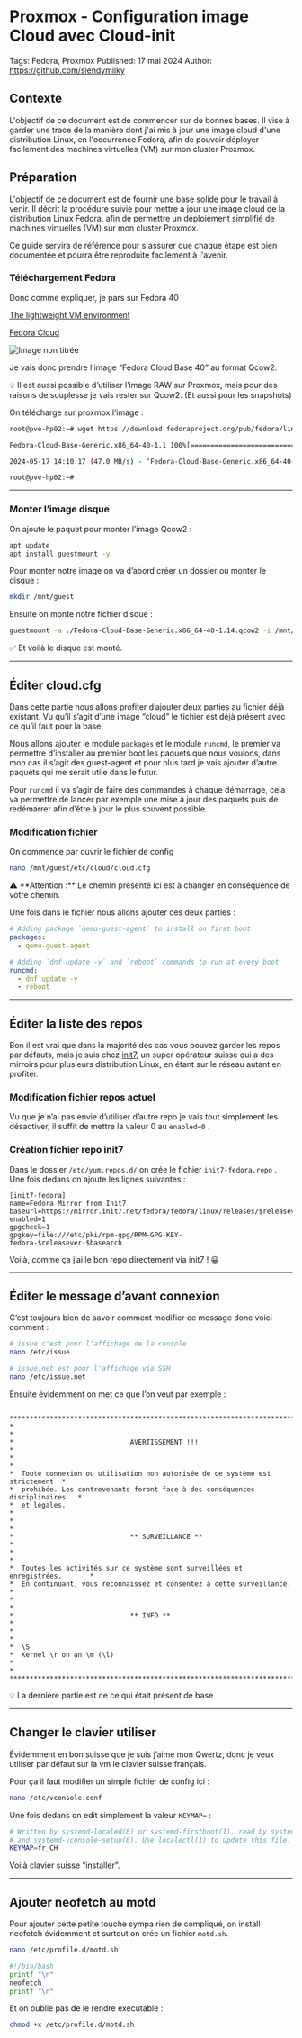 # Proxmox - Configuration image Cloud avec Cloud-init

Tags: Fedora, Proxmox
Published: 17 mai 2024
Author: https://github.com/slendymilky

## Contexte

L'objectif de ce document est de commencer sur de bonnes bases. Il vise à garder une trace de la manière dont j'ai mis à jour une image cloud d'une distribution Linux, en l'occurrence Fedora, afin de pouvoir déployer facilement des machines virtuelles (VM) sur mon cluster Proxmox.

## Préparation

L'objectif de ce document est de fournir une base solide pour le travail à venir. Il décrit la procédure suivie pour mettre à jour une image cloud de la distribution Linux Fedora, afin de permettre un déploiement simplifié de machines virtuelles (VM) sur mon cluster Proxmox.

Ce guide servira de référence pour s'assurer que chaque étape est bien documentée et pourra être reproduite facilement à l'avenir.

### Téléchargement Fedora

Donc comme expliquer, je pars sur Fedora 40

[The lightweight VM environment](https://fedoraproject.org/cloud/)

[Fedora Cloud](https://fedoraproject.org/cloud/download/)

![Image non titrée](../assets/Untitled.png)

Je vais donc prendre l’image “Fedora Cloud Base 40” au format Qcow2.

<aside>
💡 Il est aussi possible d’utiliser l’image RAW sur Proxmox, mais pour des raisons de souplesse je vais rester sur Qcow2. (Et aussi pour les snapshots)

</aside>

On télécharge sur proxmox l’image :

```bash
root@pve-hp02:~# wget https://download.fedoraproject.org/pub/fedora/linux/releases/40/Cloud/x86_64/images/Fedora-Cloud-Base-Generic.x86_64-40-1.14.qcow2

Fedora-Cloud-Base-Generic.x86_64-40-1.1 100%[=============================================================================>] 379.06M  52.0MB/s    in 8.1s    

2024-05-17 14:10:17 (47.0 MB/s) - ‘Fedora-Cloud-Base-Generic.x86_64-40-1.14.qcow2’ saved [397475840/397475840]

root@pve-hp02:~# 
```

---

### Monter l’image disque

On ajoute le paquet pour monter l’image Qcow2 :

```bash
apt update
apt install guestmount -y
```

Pour monter notre image on va d’abord créer un dossier ou monter le disque :

```bash
mkdir /mnt/guest
```

Ensuite on monte notre fichier disque :

```bash
guestmount -a ./Fedora-Cloud-Base-Generic.x86_64-40-1.14.qcow2 -i /mnt/guest/
```

<aside>
✅ Et voilà le disque est monté.

</aside>

---

## Éditer cloud.cfg

Dans cette partie nous allons profiter d’ajouter deux parties au fichier déjà existant. Vu qu’il s’agit d’une image “cloud” le fichier est déjà présent avec ce qu’il faut pour la base.

Nous allons ajouter le module `packages` et le module `runcmd`, le premier va permettre d’installer au premier boot les paquets que nous voulons, dans mon cas il s’agit des guest-agent et pour plus tard je vais ajouter d’autre paquets qui me serait utile dans le futur.

Pour `runcmd` il va s’agir de faire des commandes à chaque démarrage, cela va permettre de lancer par exemple une mise à jour des paquets puis de redémarrer afin d’être à jour le plus souvent possible.

### Modification fichier

On commence par ouvrir le fichier de config

```bash
nano /mnt/guest/etc/cloud/cloud.cfg
```

<aside>
⚠️ **Attention :** Le chemin présenté ici est à changer en conséquence de votre chemin.

</aside>

Une fois dans le fichier nous allons ajouter ces deux parties :

```yaml
# Adding package `qemu-guest-agent` to install on first boot
packages:
  - qemu-guest-agent

# Adding `dnf update -y` and `reboot` commands to run at every boot
runcmd:
  - dnf update -y
  - reboot
```

---

## Éditer la liste des repos

Bon il est vrai que dans la majorité des cas vous pouvez garder les repos par défauts, mais je suis chez [init7](https://www.init7.net/), un super opérateur suisse qui a des mirroirs pour plusieurs distribution Linux, en étant sur le réseau autant en profiter.

### Modification fichier repos actuel

Vu que je n’ai pas envie d’utiliser d’autre repo je vais tout simplement les désactiver, il suffit de mettre la valeur 0  au `enabled=0` .

### Création fichier repo init7

Dans le dossier `/etc/yum.repos.d/` on crée le fichier `init7-fedora.repo` . Une fois dedans on ajoute les lignes suivantes :

```
[init7-fedora]
name=Fedora Mirror from Init7
baseurl=https://mirror.init7.net/fedora/fedora/linux/releases/$releasever/Everything/$basearch/os
enabled=1
gpgcheck=1
gpgkey=file:///etc/pki/rpm-gpg/RPM-GPG-KEY-fedora-$releasever-$basearch
```

Voilà, comme ça j’ai le bon repo directement via init7 ! 😀

---

## Éditer le message d’avant connexion

C’est toujours bien de savoir comment modifier ce message donc voici comment :

```bash
# issue c'est pour l'affichage de la console
nano /etc/issue

# issue.net est pour l'affichage via SSH
nano /etc/issue.net
```

Ensuite évidemment on met ce que l’on veut par exemple :

```

********************************************************************************
*                                                                              *
*                             AVERTISSEMENT !!!                                *
*                                                                              *
*  Toute connexion ou utilisation non autorisée de ce système est strictement  *
*  prohibée. Les contrevenants feront face à des conséquences disciplinaires   *
*  et légales.                                                                 *
*                                                                              *
*                             ** SURVEILLANCE **                               *
*                                                                              *
*  Toutes les activités sur ce système sont surveillées et enregistrées.       *
*  En continuant, vous reconnaissez et consentez à cette surveillance.         *
*                                                                              *
*                             ** INFO **                                       *
*                                                                              *
*  \S
*  Kernel \r on an \m (\l)
*                                                                              *
********************************************************************************

```

<aside>
💡 La dernière partie est ce ce qui était présent de base

</aside>

---

## Changer le clavier utiliser

Évidemment en bon suisse que je suis j’aime mon Qwertz, donc je veux utiliser par défaut sur la vm le clavier suisse français.

Pour ça il faut modifier un simple fichier de config ici :

```bash
nano /etc/vconsole.conf
```

Une fois dedans on edit simplement la valeur `KEYMAP=` :

```bash
# Written by systemd-localed(8) or systemd-firstboot(1), read by systemd-localed
# and systemd-vconsole-setup(8). Use localectl(1) to update this file.
KEYMAP=fr_CH
```

Voilà clavier suisse “installer”.

---

## Ajouter neofetch au motd

Pour ajouter cette petite touche sympa rien de compliqué, on install neofetch évidemment et surtout on crée un fichier `motd.sh`.

```bash
nano /etc/profile.d/motd.sh
```

```bash
#!/bin/bash
printf "\n"
neofetch
printf "\n"
```

Et on oublie pas de le rendre exécutable :

```bash
chmod +x /etc/profile.d/motd.sh
```
